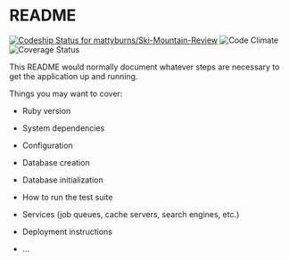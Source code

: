 # README
[ ![Codeship Status for mattyburns/Ski-Mountain-Review](https://app.codeship.com/projects/bbccf8b0-94c4-0135-1c13-469e0adb705c/status?branch=master)](https://app.codeship.com/projects/251044)
![Code Climate](https://codeclimate.com/github/<mattyburns>/<Ski-Mountain-Review>.png)
![Coverage Status](https://coveralls.io/repos/<mattyburns>/<Ski-Mountain-Review>/badge.png)

This README would normally document whatever steps are necessary to get the
application up and running.

Things you may want to cover:

* Ruby version

* System dependencies

* Configuration

* Database creation

* Database initialization

* How to run the test suite

* Services (job queues, cache servers, search engines, etc.)

* Deployment instructions

* ...
